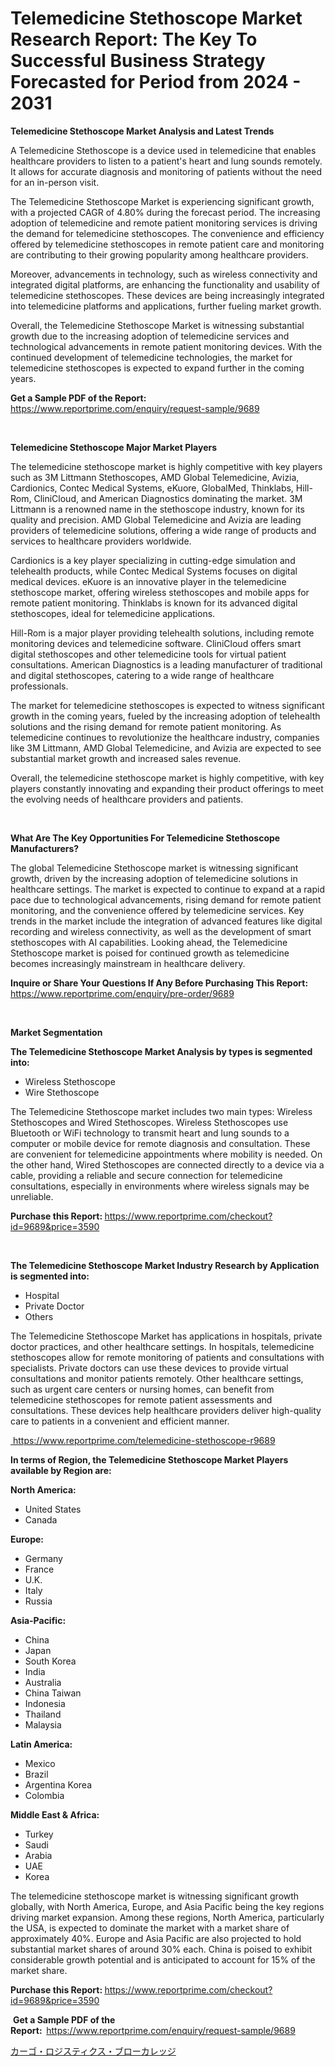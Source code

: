 <p><h1>Telemedicine Stethoscope Market Research Report: The Key To Successful Business Strategy Forecasted for Period from 2024 - 2031</h1></p><p><strong>Telemedicine Stethoscope Market Analysis and Latest Trends</strong></p>
<p><p>A Telemedicine Stethoscope is a device used in telemedicine that enables healthcare providers to listen to a patient's heart and lung sounds remotely. It allows for accurate diagnosis and monitoring of patients without the need for an in-person visit.</p><p>The Telemedicine Stethoscope Market is experiencing significant growth, with a projected CAGR of 4.80% during the forecast period. The increasing adoption of telemedicine and remote patient monitoring services is driving the demand for telemedicine stethoscopes. The convenience and efficiency offered by telemedicine stethoscopes in remote patient care and monitoring are contributing to their growing popularity among healthcare providers.</p><p>Moreover, advancements in technology, such as wireless connectivity and integrated digital platforms, are enhancing the functionality and usability of telemedicine stethoscopes. These devices are being increasingly integrated into telemedicine platforms and applications, further fueling market growth.</p><p>Overall, the Telemedicine Stethoscope Market is witnessing substantial growth due to the increasing adoption of telemedicine services and technological advancements in remote patient monitoring devices. With the continued development of telemedicine technologies, the market for telemedicine stethoscopes is expected to expand further in the coming years.</p></p>
<p><strong>Get a Sample PDF of the Report:&nbsp;</strong> <a href="https://www.reportprime.com/enquiry/request-sample/9689">https://www.reportprime.com/enquiry/request-sample/9689</a></p>
<p>&nbsp;</p>
<p><strong>Telemedicine Stethoscope Major Market Players</strong></p>
<p><p>The telemedicine stethoscope market is highly competitive with key players such as 3M Littmann Stethoscopes, AMD Global Telemedicine, Avizia, Cardionics, Contec Medical Systems, eKuore, GlobalMed, Thinklabs, Hill-Rom, CliniCloud, and American Diagnostics dominating the market. 3M Littmann is a renowned name in the stethoscope industry, known for its quality and precision. AMD Global Telemedicine and Avizia are leading providers of telemedicine solutions, offering a wide range of products and services to healthcare providers worldwide.</p><p>Cardionics is a key player specializing in cutting-edge simulation and telehealth products, while Contec Medical Systems focuses on digital medical devices. eKuore is an innovative player in the telemedicine stethoscope market, offering wireless stethoscopes and mobile apps for remote patient monitoring. Thinklabs is known for its advanced digital stethoscopes, ideal for telemedicine applications.</p><p>Hill-Rom is a major player providing telehealth solutions, including remote monitoring devices and telemedicine software. CliniCloud offers smart digital stethoscopes and other telemedicine tools for virtual patient consultations. American Diagnostics is a leading manufacturer of traditional and digital stethoscopes, catering to a wide range of healthcare professionals.</p><p>The market for telemedicine stethoscopes is expected to witness significant growth in the coming years, fueled by the increasing adoption of telehealth solutions and the rising demand for remote patient monitoring. As telemedicine continues to revolutionize the healthcare industry, companies like 3M Littmann, AMD Global Telemedicine, and Avizia are expected to see substantial market growth and increased sales revenue.</p><p>Overall, the telemedicine stethoscope market is highly competitive, with key players constantly innovating and expanding their product offerings to meet the evolving needs of healthcare providers and patients.</p></p>
<p>&nbsp;</p>
<p><strong>What Are The Key Opportunities For Telemedicine Stethoscope Manufacturers?</strong></p>
<p><p>The global Telemedicine Stethoscope market is witnessing significant growth, driven by the increasing adoption of telemedicine solutions in healthcare settings. The market is expected to continue to expand at a rapid pace due to technological advancements, rising demand for remote patient monitoring, and the convenience offered by telemedicine services. Key trends in the market include the integration of advanced features like digital recording and wireless connectivity, as well as the development of smart stethoscopes with AI capabilities. Looking ahead, the Telemedicine Stethoscope market is poised for continued growth as telemedicine becomes increasingly mainstream in healthcare delivery.</p></p>
<p><strong>Inquire or Share Your Questions If Any Before Purchasing This Report:</strong> <a href="https://www.reportprime.com/enquiry/pre-order/9689">https://www.reportprime.com/enquiry/pre-order/9689</a></p>
<p>&nbsp;</p>
<p><strong>Market Segmentation</strong></p>
<p><strong>The Telemedicine Stethoscope Market Analysis by types is segmented into:</strong></p>
<p><ul><li>Wireless Stethoscope</li><li>Wire Stethoscope</li></ul></p>
<p><p>The Telemedicine Stethoscope market includes two main types: Wireless Stethoscopes and Wired Stethoscopes. Wireless Stethoscopes use Bluetooth or WiFi technology to transmit heart and lung sounds to a computer or mobile device for remote diagnosis and consultation. These are convenient for telemedicine appointments where mobility is needed. On the other hand, Wired Stethoscopes are connected directly to a device via a cable, providing a reliable and secure connection for telemedicine consultations, especially in environments where wireless signals may be unreliable.</p></p>
<p><strong>Purchase this Report:&nbsp;</strong><a href="https://www.reportprime.com/checkout?id=9689&price=3590">https://www.reportprime.com/checkout?id=9689&price=3590</a></p>
<p>&nbsp;</p>
<p><strong>The Telemedicine Stethoscope Market Industry Research by Application is segmented into:</strong></p>
<p><ul><li>Hospital</li><li>Private Doctor</li><li>Others</li></ul></p>
<p><p>The Telemedicine Stethoscope Market has applications in hospitals, private doctor practices, and other healthcare settings. In hospitals, telemedicine stethoscopes allow for remote monitoring of patients and consultations with specialists. Private doctors can use these devices to provide virtual consultations and monitor patients remotely. Other healthcare settings, such as urgent care centers or nursing homes, can benefit from telemedicine stethoscopes for remote patient assessments and consultations. These devices help healthcare providers deliver high-quality care to patients in a convenient and efficient manner.</p></p>
<p><a href="https://www.reportprime.com/telemedicine-stethoscope-r9689">&nbsp;https://www.reportprime.com/telemedicine-stethoscope-r9689</a></p>
<p><strong>In terms of Region, the Telemedicine Stethoscope Market Players available by Region are:</strong></p>
<p>
    <p> <strong> North America: </strong>
        <ul>
            <li>United States</li>
            <li>Canada</li>
        </ul>
        </p> 
    <p> <strong> Europe: </strong>
        <ul>
            <li>Germany</li>
            <li>France</li>
            <li>U.K.</li>
            <li>Italy</li>
            <li>Russia</li>
        </ul>
        </p> 
    <p> <strong> Asia-Pacific: </strong>
        <ul>
            <li>China</li>
            <li>Japan</li>
            <li>South Korea</li>
            <li>India</li>
            <li>Australia</li>
            <li>China Taiwan</li>
            <li>Indonesia</li>
            <li>Thailand</li>
            <li>Malaysia</li>
        </ul>
        </p> 
    <p> <strong> Latin America: </strong>
        <ul>
            <li>Mexico</li>
            <li>Brazil</li>
            <li>Argentina Korea</li>
            <li>Colombia</li>
        </ul>
        </p> 
    <p> <strong> Middle East & Africa: </strong>
        <ul>
            <li>Turkey</li>
            <li>Saudi</li>
            <li>Arabia</li>
            <li>UAE</li>
            <li>Korea</li>
        </ul>
    </p>
    </p>
<p><p>The telemedicine stethoscope market is witnessing significant growth globally, with North America, Europe, and Asia Pacific being the key regions driving market expansion. Among these regions, North America, particularly the USA, is expected to dominate the market with a market share of approximately 40%. Europe and Asia Pacific are also projected to hold substantial market shares of around 30% each. China is poised to exhibit considerable growth potential and is anticipated to account for 15% of the market share.</p></p>
<p><strong>Purchase this Report: </strong><a href="https://www.reportprime.com/checkout?id=9689&price=3590">https://www.reportprime.com/checkout?id=9689&price=3590</a></p>
<p>&nbsp;<strong>Get a Sample PDF of the Report:&nbsp;&nbsp;</strong><a href="https://www.reportprime.com/enquiry/request-sample/9689">https://www.reportprime.com/enquiry/request-sample/9689</a></p>
<p><strong></strong></p>
<p><p><a href="https://github.com/reliezer65/Market-Research-Report-List-3/blob/main/819732885595.md">カーゴ・ロジスティクス・ブローカレッジ</a></p></p>